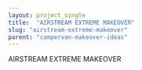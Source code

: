 ```yaml
---
layout: project_single
title:  "AIRSTREAM EXTREME MAKEOVER"
slug: "airstream-extreme-makeover"
parent: "campervan-makeover-ideas"
---
```

AIRSTREAM EXTREME MAKEOVER